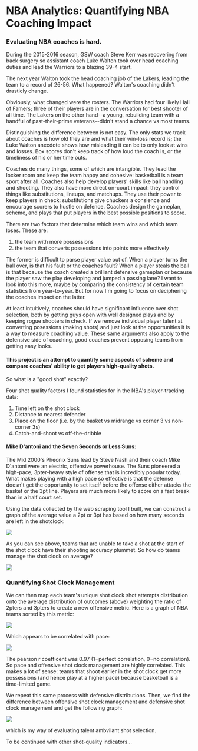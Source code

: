 # NBA Analytics: Quantifying NBA Coaching Impact 

### Evaluating NBA coaches is hard. 

During the 2015-2016 season, GSW coach Steve Kerr was recovering from back surgery so assistant coach Luke Walton took over head coaching duties and lead the Warriors to a blazing 39-4 start.

The next year Walton took the head coaching job of the Lakers, leading the team to a record of 26-56. What happened? Walton's coaching didn't drasticly change. 

Obviously, what changed were the rosters. The Warriors had four likely Hall of Famers; three of their players are in the conversation for best shooter of all time. The Lakers on the other hand--a young, rebuilding team with a handful of past-their-prime veterans--didn't stand a chance vs most teams. 

Distinguishing the difference between is not easy. The only stats we track about coaches is how old they are and what their win-loss record is; the Luke Walton anecdote shows how misleading it can be to only look at wins and losses. Box scores don't keep track of how loud the coach is, or the timeliness of his or her time outs.  

Coaches do many things, some of which are intangible. They lead the locker room and keep the team happy and cohesive: basketball is a team sport after all. Coaches also help develop players' skills like ball handling and shooting. They also have more direct on-court impact: they control things like substitutions, lineups, and matchups. They use their power to keep players in check: substitutions give chuckers a consience and encourage scorers to hustle on defence. Coaches design the gameplan, scheme, and plays that put players in the best possible positions to score.

There are two factors that determine which team wins and which team loses. These are:
1. the team with more possessions
2. the team that converts possessions into points more effectively

The former is difficult to parse player value out of. When a player turns the ball over, is that his fault or the coaches fault? When a player steals the ball is that because the coach created a brilliant defensive gameplan or because the player saw the play developing and jumped a passing lane? I want to look into this more, maybe by comparing the consistency of certain team statistics from year-to-year. But for now I'm going to focus on deciphering the coaches impact on the latter. 

At least intuitively, coaches should have significant influence over shot selection, both by getting guys open with well designed plays and by keeping rogue shooters in check. If we remove individual player talent at converting posessions (making shots) and just look at the opportunities it is a way to measure coaching value. These same arguments also apply to the defensive side of coaching, good coaches prevent opposing teams from getting easy looks.

#### This project is an attempt to quantify some aspects of scheme and compare coaches' ability to get players high-quality shots. 

So what is a "good shot" exactly?

Four shot quality factors I found statistics for in the NBA's player-tracking data:
1. Time left on the shot clock
2. Distance to nearest defender
3. Place on the floor (i.e. by the basket vs midrange vs corner 3 vs non-corner 3s)
4. Catch-and-shoot vs off-the-dribble

#### Mike D'antoni and the Seven Seconds or Less Suns:

The Mid 2000's Pheonix Suns lead by Steve Nash and their coach Mike D'antoni were an electric, offensive powerhouse. The Suns pioneered a high-pace, 3pter-heavy style of offense that is incredibly popular today. What makes playing with a high pace so effective is that the defense doesn't get the opportunity to set itself before the offense either attacks the basket or the 3pt line. Players are much more likely to score on a fast break than in a half court set. 

Using the data collected by the web scraping tool I built, we can construct a graph of the average value a 2pt or 3pt has based on how many seconds are left in the shotclock:

![](ShotClockvsScoringEfficency.png)

As you can see above, teams that are unable to take a shot at the start of the shot clock have their shooting accuracy plummet. So how do teams manage the shot clock on average?

![](WhenTeamsShootAverageOffShotClockDistr.png)

### Quantifying Shot Clock Management

We can then map each team's unique shot clock shot attempts distribution onto the average distribution of outcomes (above) weighting the ratio of 2pters and 3pters to create a new offensive metric. Here is a graph of NBA teams sorted by this metric:

![](QuantifyingNBACoachingOffensiveShotClockManagement.png)

Which appears to be correlated with pace:

![](QuantifyingNBACoachingPace.png)

The pearson r coefficent was 0.97 (1=perfect correlation, 0=no correlation). So pace and offensive shot clock management are highly correlated. This makes a lot of sense: teams that shoot earlier in the shot clock get more possessions (and hence play at a higher pace) because basketball is a time-limited game. 

We repeat this same process with defensive distributions. Then, we find the difference between offensive shot clock management and defensive shot clock management and get the following graph:

![](QuantifyingNBACoachingShotClockManagement.png)

which is my way of evaluating talent ambvilant shot selection.

To be continued with other shot-quality indicators...
